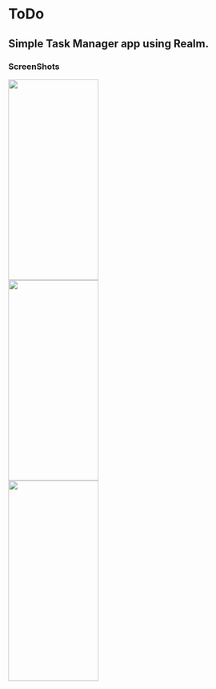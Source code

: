 # ToDo

## Simple Task Manager app using Realm.

### ScreenShots

<div class="grid-container" >
  <div><img src="https://user-images.githubusercontent.com/42183565/56741159-bd90a880-678b-11e9-848b-15a9e7284701.PNG" width="180" height="400"></div>
  <div><img src="https://user-images.githubusercontent.com/42183565/56755125-34d43580-67a8-11e9-977f-10478757df3a.PNG" width="180" height="400"></div>  
  <div><img src="https://user-images.githubusercontent.com/42183565/56755180-56cdb800-67a8-11e9-8c42-71994a350191.PNG" width="180" height="400"></div>  
</div>

